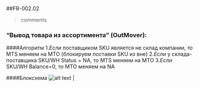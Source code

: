 ##FR-002.02
>comments

### “Вывод товара из ассортимента” (OutMover):

####Алгоритм 
1._Если_ поставщиком SKU является не склад компании, _то_ MTS меняем на MTO (блокируем поставки SKU из вне) 
2._Если_ у склада-поставщика SKU/WH Status = NA, _то_ MTS меняем на MTO 
3._Если_ SKU/WH Balance=0, _то_ MTO меняем на NA 

####Блоксхема
![alt text](http://cs628027.vk.me/v628027613/f337/hcVj-YqGaoM.jpg) |
